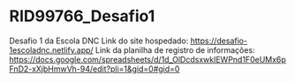 # RID99766_Desafio1
Desafio 1 da Escola DNC
Link do site hospedado: https://desafio-1escoladnc.netlify.app/
Link da planilha de registro de informações: https://docs.google.com/spreadsheets/d/1d_OlDcdsxwkIEWPnd1F0eUMx6pFnD2-xXjbHmwVh-94/edit?pli=1&gid=0#gid=0 
